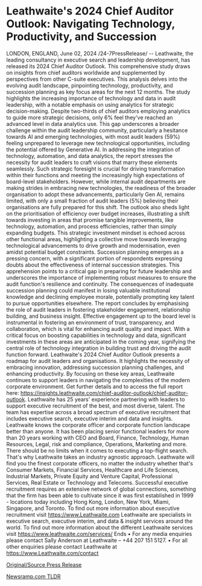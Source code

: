 # Leathwaite's 2024 Chief Auditor Outlook: Navigating Technology, Productivity, and Succession

LONDON, ENGLAND, June 02, 2024 /24-7PressRelease/ -- Leathwaite, the leading consultancy in executive search and leadership development, has released its 2024 Chief Auditor Outlook. This comprehensive study draws on insights from chief auditors worldwide and supplemented by perspectives from other C-suite executives. This analysis delves into the evolving audit landscape, pinpointing technology, productivity, and succession planning as key focus areas for the next 12 months.  The study highlights the increasing importance of technology and data in audit leadership, with a notable emphasis on using analytics for strategic decision-making. Despite two-thirds of chief auditors employing analytics to guide more strategic decisions, only 6% feel they've reached an advanced level in data analytics use. This gap underscores a broader challenge within the audit leadership community, particularly a hesitance towards AI and emerging technologies, with most audit leaders (59%) feeling unprepared to leverage new technological opportunities, including the potential offered by Generative AI.  In addressing the integration of technology, automation, and data analytics, the report stresses the necessity for audit leaders to craft visions that marry these elements seamlessly. Such strategic foresight is crucial for driving transformation within their functions and meeting the increasingly high expectations of board-level stakeholders. However, while internal audit departments are making strides in embracing new technologies, the readiness of the broader organisation to adopt these advancements, particularly Gen AI, remains limited, with only a small fraction of audit leaders (5%) believing their organisations are fully prepared for this shift.  The outlook also sheds light on the prioritisation of efficiency over budget increases, illustrating a shift towards investing in areas that promise tangible improvements, like technology, automation, and process efficiencies, rather than simply expanding budgets. This strategic investment mindset is echoed across other functional areas, highlighting a collective move towards leveraging technological advancements to drive growth and modernisation, even amidst potential budget constraints.  Succession planning emerges as a pressing concern, with a significant portion of respondents expressing doubts about the effectiveness of internal succession strategies. This apprehension points to a critical gap in preparing for future leadership and underscores the importance of implementing robust measures to ensure the audit function's resilience and continuity. The consequences of inadequate succession planning could manifest in losing valuable institutional knowledge and declining employee morale, potentially prompting key talent to pursue opportunities elsewhere.  The report concludes by emphasising the role of audit leaders in fostering stakeholder engagement, relationship building, and business insight. Effective engagement up to the board level is instrumental in fostering an environment of trust, transparency, and collaboration, which is vital for enhancing audit quality and impact. With a critical focus on boosting capabilities in technology and data, significant investments in these areas are anticipated in the coming year, signifying the central role of technology integration in building trust and driving the audit function forward.  Leathwaite's 2024 Chief Auditor Outlook presents a roadmap for audit leaders and organisations. It highlights the necessity of embracing innovation, addressing succession planning challenges, and enhancing productivity. By focusing on these key areas, Leathwaite continues to support leaders in navigating the complexities of the modern corporate environment.  Get further details and to access the full report here: https://insights.leathwaite.com/chief-auditor-outlook/chief-auditor-outlook.  Leathwaite has 25 years' experience partnering with leaders to support executive recruitment of the best, and most diverse, talent. The team has expertise across a broad spectrum of executive recruitment that includes executive search, executive interim and data and insights.  Leathwaite knows the corporate officer and corporate function landscape better than anyone. It has been placing senior functional leaders for more than 20 years working with CEO and Board, Finance, Technology, Human Resources, Legal, risk and compliance, Operations, Marketing and more.  There should be no limits when it comes to executing a top-flight search. That's why Leathwaite takes an industry agnostic approach. Leathwaite will find you the finest corporate officers, no matter the industry whether that's Consumer Markets, Financial Services, Healthcare and Life Sciences, Industrial Markets, Private Equity and Venture Capital, Professional Services, Real Estate or Technology and Telecoms.  Successful executive recruitment requires an extensive network of global connections, something that the firm has been able to cultivate since it was first established in 1999 - locations today including Hong Kong, London, New York, Miami, Singapore, and Toronto.   To find out more information about executive recruitment visit https://www.Leathwaite.com   Leathwaite are specialists in executive search, executive interim, and data & insight services around the world. To find out more information about the different Leathwaite services visit https://www.leathwaite.com/services/   Ends  • For any media enquiries please contact Sally Anderson at Leathwaite – +44 207 151 5127.  • For all other enquiries please contact Leathwaite at https://www.Leathwaite.com/contact 

[Original/Source Press Release](https://www.24-7pressrelease.com/press-release/511343/leathwaites-2024-chief-auditor-outlook-navigating-technology-productivity-and-succession) 

[Newsramp.com TLDR](https://newsramp.com/None) 